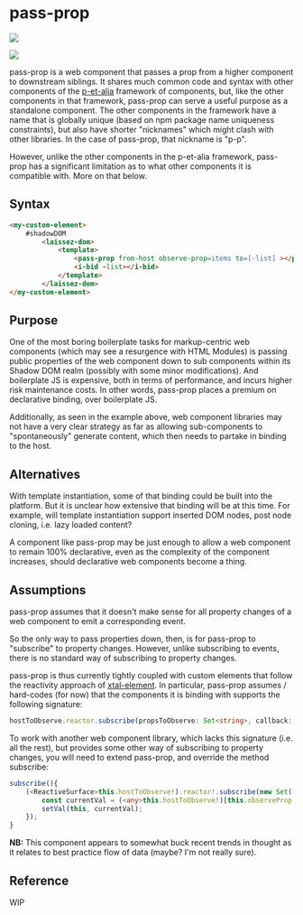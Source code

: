 # pass-prop

<a href="https://nodei.co/npm/pass-prop/"><img src="https://nodei.co/npm/pass-prop.png"></a>

<img src="https://badgen.net/bundlephobia/minzip/pass-prop">

pass-prop is a web component that passes a prop from a higher component to downstream siblings.  It shares much common code and syntax with other components of the [p-et-alia](https://github.com/bahrus/p-et-alia) framework of components, but, like the other components in that framework, pass-prop can serve a useful purpose as a standalone component.  The other components in the framework have a name that is globally unique (based on npm package name uniqueness constraints), but also have shorter "nicknames" which might clash with other libraries.  In the case of pass-prop, that nickname is "p-p".  

However, unlike the other components in the p-et-alia framework, pass-prop has a significant limitation as to what other components it is compatible with. More on that below. 

## Syntax

```html
<my-custom-element>
    #shadowDOM
        <laissez-dom>
            <template>
                <pass-prop from-host observe-prop=items to=[-list] ></pass-prop>
                <i-bid -list></i-bid>
            </template>
        </laissez-dom>
</my-custom-element>
```


## Purpose

One of the most boring boilerplate tasks for markup-centric web components (which may see a resurgence with HTML Modules) is passing public properties of the web component down to sub components within its Shadow DOM realm (possibly with some minor modifications).  And boilerplate JS is expensive, both in terms of performance, and incurs higher risk maintenance costs.  In other words, pass-prop places a premium on declarative binding, over boilerplate JS.

Additionally, as seen in the example above, web component libraries may not have a very clear strategy as far as allowing sub-components to "spontaneously" generate content, which then needs to partake in binding to the host.

## Alternatives

With template instantiation, some of that binding could be built into the platform.  But it is unclear how extensive that binding will be at this time.  For example, will template instantiation support inserted DOM nodes, post node cloning, i.e. lazy loaded content?

A component like pass-prop may be just enough to allow a web component to remain 100% declarative, even as the complexity of the component increases, should declarative web components become a thing.

## Assumptions

pass-prop assumes that it doesn't make sense for all property changes of a web component to emit a corresponding event.

So the only way to pass properties down, then, is for pass-prop to "subscribe" to property changes.  However, unlike subscribing to events, there is no standard way of subscribing to property changes.

pass-prop is thus currently tightly coupled with custom elements that follow the reactivity approach of [xtal-element](https://github.com/bahrus/xtal-element).  In particular, pass-prop assumes / hard-codes (for now) that the components it is binding with supports the following signature:

```TypeScript
hostToObserve.reactor.subscribe(propsToObserve: Set<string>, callback: (reactor: any) => void));
```

To work with another web component library, which lacks this signature (i.e. all the rest), but provides some other way of subscribing to property changes, you will need to extend pass-prop, and override the method subscribe:

```TypeScript
subscribe(){
    (<ReactiveSurface>this.hostToObserve!).reactor!.subscribe(new Set([this.observeProp!]), rs => {
        const currentVal = (<any>this.hostToObserve!)[this.observeProp!];
        setVal(this, currentVal);
    });
}
```

**NB:**  This component appears to somewhat buck recent trends in thought as it relates to best practice flow of data (maybe?  I'm not really sure).  


## Reference

WIP

